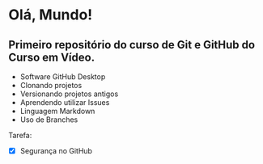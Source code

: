 # Olá, Mundo!
 Primeiro repositório do curso de **Git e GitHub** do Curso em Vídeo.
 ---
 * Software GitHub Desktop
 * Clonando projetos
 * Versionando projetos antigos
 * Aprendendo utilizar Issues
 * Linguagem Markdown
 * Uso de Branches

Tarefa:
- [x] Segurança no GitHub
 
